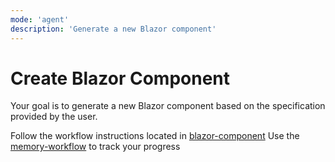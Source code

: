 ```yaml
---
mode: 'agent'
description: 'Generate a new Blazor component'
---
```

# Create Blazor Component

Your goal is to generate a new Blazor component based on the specification provided by the user.

Follow the workflow instructions located in [blazor-component](../instructions/blazor-component.instructions.md)
Use the [memory-workflow](../instructions/memory-workflow.instructions.md) to track your progress
